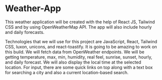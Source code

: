 # Weather-App
This weather application will be created with the help of React JS, Tailwind CSS and by using OpenWeatherMap API. The app will also include hourly and daily forecasts.

Technologies that we will use for this project are JavaScript, React, Tailwind CSS, luxon, unicons, and react-toastify. It is going to be amazing to work on this build. We will fetch data from OpenWeather endpoints. We will be getting temperature, max, min, humidity, real feel, sunrise, sunset, hourly, and daily forecast. We will also display the local time at the selected location. For input, there are some quick links on top along with a text box for searching a city and also a current location-based search. 

